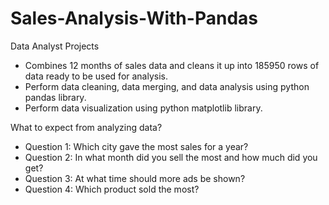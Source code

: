 # Sales-Analysis-With-Pandas
Data Analyst Projects
- Combines 12 months of sales data and cleans it up into 185950 rows of data ready to be used for analysis.
- Perform data cleaning, data merging, and data analysis using python pandas library. 
- Perform data visualization using python matplotlib library.

What to expect from analyzing data?
- Question 1: Which city gave the most sales for a year?
- Question 2: In what month did you sell the most and how much did you get?
- Question 3: At what time should more ads be shown?
- Question 4: Which product sold the most?
